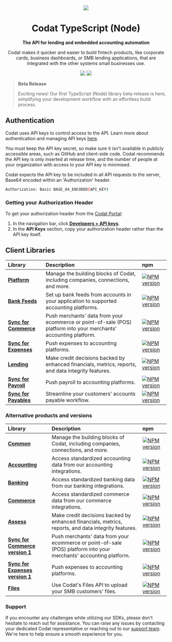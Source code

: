 ﻿<div align="center">
    <picture>
        <source srcset="https://user-images.githubusercontent.com/6267663/221800355-0995e4ad-a386-4943-a4c2-e620341a5155.svg" media="(prefers-color-scheme: dark)">
        <img src="https://user-images.githubusercontent.com/6267663/221800359-b7f7776c-a44f-4384-8dd0-d9f7d5caef7d.svg">
    </picture>
    <h1>Codat TypeScript (Node)</h1>
        <p><strong>The API for lending and embedded accounting automation</strong></p>
        <p>Codat makes it quicker and easier to build fintech products, like corporate cards, business dashboards, or SMB lending applications, that are integrated with the other systems small businesses use.</p>
    <a href="https://docs.codat.io/using-the-api/overview"><img src="https://img.shields.io/static/v1?label=Docs&message=API Ref&color=4c2cec&style=for-the-badge" /></a>
    <a href="https://opensource.org/licenses/MIT"><img src="https://img.shields.io/badge/License-MIT-blue.svg?style=for-the-badge" /></a>
</div>

> **Beta Release**
>
> Exciting news! Our first TypeScript (Node) library beta release is here, simplifying your development workflow with an effortless build process.

## Authentication

Codat uses API keys to control access to the API. 
Learn more about authentication and managing API keys [here](https://docs.codat.io/using-the-api/authentication).

You must keep the API key secret, so make sure it isn't available in publicly accessible areas, such as GitHub and client-side code.
Codat recommends the API key is only inserted at release time, and the number of people at your organization with access to your API key is minimised.

Codat expects the API key to be included in all API requests to the server, Base64 encoded within an 'Authorization' header.

```bash
Authorization: Basic BASE_64_ENCODED(API_KEY)
```

### Getting your Authorization Header

To get your authorization header from the [Codat Portal](https://app.codat.io):

1. In the navigation bar, click [**Developers > API keys**](https://app.codat.io/developers/api-keys).
2. In the **API Keys** section, copy your authorization header rather than the API key itself.

## Client Libraries

<!-- Start Codat Client Libraries -->
| Library | Description | npm |
| :- | :- | :- |
| **[Platform](https://github.com/codatio/client-sdk-typescript/tree/main/platform)** | Manage the building blocks of Codat, including companies, connections, and more. | [![NPM version](https://img.shields.io/npm/v/@codat/platform.svg)](https://www.npmjs.com/package/@codat/platform) |
| **[Bank Feeds](https://github.com/codatio/client-sdk-typescript/tree/main/bank-feeds)** | Set up bank feeds from accounts in your application to supported accounting platforms. | [![NPM version](https://img.shields.io/npm/v/@codat/bank-feeds.svg)](https://www.npmjs.com/package/@codat/bank-feeds) |
| **[Sync for Commerce](https://github.com/codatio/client-sdk-typescript/tree/main/sync-for-commerce)** | Push merchants' data from your ecommerce or point-of-sale (POS) platform into your merchants' accounting platform. | [![NPM version](https://img.shields.io/npm/v/@codat/sync-for-commerce.svg)](https://www.npmjs.com/package/@codat/sync-for-commerce) |
| **[Sync for Expenses](https://github.com/codatio/client-sdk-typescript/tree/main/sync-for-expenses)** | Push expenses to accounting platforms. | [![NPM version](https://img.shields.io/npm/v/@codat/sync-for-expenses.svg)](https://www.npmjs.com/package/@codat/sync-for-expenses) |
| **[Lending](https://github.com/codatio/client-sdk-typescript/tree/main/lending)** | Make credit decisions backed by enhanced financials, metrics, reports, and data integrity features. | [![NPM version](https://img.shields.io/npm/v/@codat/lending.svg)](https://www.npmjs.com/package/@codat/lending) |
| **[Sync for Payroll](https://github.com/codatio/client-sdk-typescript/tree/main/sync-for-payroll)** | Push payroll to accounting platforms. | [![NPM version](https://img.shields.io/npm/v/@codat/sync-for-payroll.svg)](https://www.npmjs.com/package/@codat/sync-for-payroll) |
| **[Sync for Payables](https://github.com/codatio/client-sdk-typescript/tree/main/sync-for-payables)** | Streamline your customers' accounts payable workflow. | [![NPM version](https://img.shields.io/npm/v/@codat/sync-for-payables.svg)](https://www.npmjs.com/package/@codat/sync-for-payables) |

### Alternative products and versions

| Library | Description | npm |
| :- | :- | :- |
| **[Common](https://github.com/codatio/client-sdk-typescript/tree/main/previous-versions/common)** | Manage the building blocks of Codat, including companies, connections, and more. | [![NPM version](https://img.shields.io/npm/v/@codat/common.svg)](https://www.npmjs.com/package/@codat/common) |
| **[Accounting](https://github.com/codatio/client-sdk-typescript/tree/main/previous-versions/accounting)** | Access standardized accounting data from our accounting integrations. | [![NPM version](https://img.shields.io/npm/v/@codat/accounting.svg)](https://www.npmjs.com/package/@codat/accounting) |
| **[Banking](https://github.com/codatio/client-sdk-typescript/tree/main/previous-versions/banking)** | Access standardized banking data from our banking integrations. | [![NPM version](https://img.shields.io/npm/v/@codat/banking.svg)](https://www.npmjs.com/package/@codat/banking) |
| **[Commerce](https://github.com/codatio/client-sdk-typescript/tree/main/previous-versions/commerce)** | Access standardized commerce data from our commerce integrations. | [![NPM version](https://img.shields.io/npm/v/@codat/commerce.svg)](https://www.npmjs.com/package/@codat/commerce) |
| **[Assess](https://github.com/codatio/client-sdk-typescript/tree/main/previous-versions/assess)** | Make credit decisions backed by enhanced financials, metrics, reports, and data integrity features. | [![NPM version](https://img.shields.io/npm/v/@codat/assess.svg)](https://www.npmjs.com/package/@codat/assess) |
| **[Sync for Commerce version 1](https://github.com/codatio/client-sdk-typescript/tree/main/previous-versions/sync-for-commerce-version-1)** | Push merchants' data from your ecommerce or point-of-sale (POS) platform into your merchants' accounting platform. | [![NPM version](https://img.shields.io/npm/v/@codat/sync-for-commerce-version-1.svg)](https://www.npmjs.com/package/@codat/sync-for-commerce-version-1) |
| **[Sync for Expenses version 1](https://github.com/codatio/client-sdk-typescript/tree/main/previous-versions/sync-for-expenses-version-1)** | Push expenses to accounting platforms. | [![NPM version](https://img.shields.io/npm/v/@codat/sync-for-expenses-version-1.svg)](https://www.npmjs.com/package/@codat/sync-for-expenses-version-1) |
| **[Files](https://github.com/codatio/client-sdk-typescript/tree/main/previous-versions/files)** | Use Codat's Files API to upload your SMB customers' files. | [![NPM version](https://img.shields.io/npm/v/@codat/files.svg)](https://www.npmjs.com/package/@codat/files) |
<!-- End Codat Client Libraries -->

<!-- Start Codat Support Notes -->
### Support

If you encounter any challenges while utilizing our SDKs, please don't hesitate to reach out for assistance. 
You can raise any issues by contacting your dedicated Codat representative or reaching out to our [support team](mailto:support@codat.io).
We're here to help ensure a smooth experience for you.
<!-- End Codat Support Notes -->